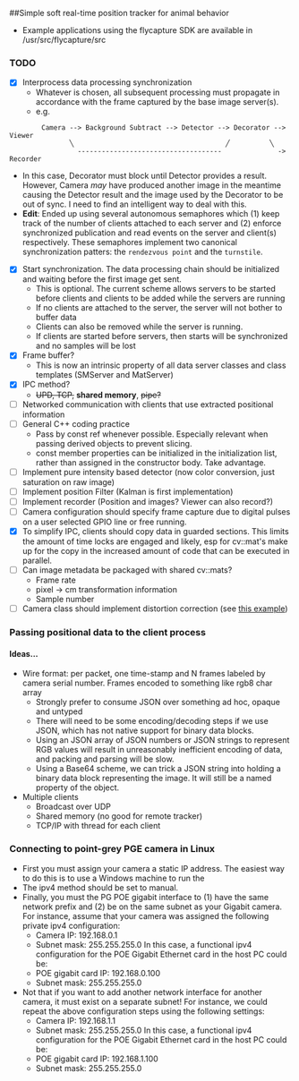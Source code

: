 ##Simple soft real-time position tracker for animal behavior

- Example applications using the flycapture SDK are available in /usr/src/flycapture/src

### TODO
- [x] Interprocess data processing synchronization
  - Whatever is chosen, all subsequent processing must propagate in accordance with the frame captured by the base image server(s).
  - e.g.
```
        Camera --> Background Subtract --> Detector --> Decorator --> Viewer
               ╲                                      ╱          ╲
	             ------------------------------------              -> Recorder    	
```
  - In this case, Decorator must block until Detector provides a result. However, Camera _may_ have produced another image in the meantime causing the Detector result and the image used by the Decorator to be out of sync. I need to find an intelligent way to deal with this.
  - **Edit**: Ended up using several autonomous semaphores which (1) keep track of the number of clients attached to each server and (2) enforce synchronized publication and read events on the server and client(s) respectively. These semaphores implement two canonical synchronization patters: the `rendezvous point` and the `turnstile`.
- [x] Start synchronization. The data processing chain should be initialized and waiting before the first image get sent.
  - This is optional. The current scheme allows servers to be started before clients and clients to be added while the servers are running
  - If no clients are attached to the server, the server will not bother to buffer data
  - Clients can also be removed while the server is running.
  - If clients are started before servers, then starts will be synchronized and no samples will be lost
- [x] Frame buffer?
  - This is now an intrinsic property of all data server classes and class templates (SMServer and MatServer)
- [x] IPC method?
  - ~~UPD, TCP,~~ **shared memory**, ~~pipe?~~
- [ ] Networked communication with clients that use extracted positional information
- [ ] General C++ coding practice
  - Pass by const ref whenever possible. Especially relevant when passing derived objects to prevent slicing.
  - const member properties can be initialized in the initialization list, rather than assigned in the constructor body. Take advantage.
- [ ] Implement pure intensity based detector (now color conversion, just saturation on raw image)
- [ ] Implement position Filter (Kalman is first implementation)
- [ ] Implement recorder (Position and images? Viewer can also record?)
- [ ] Camera configuration should specify frame capture due to digital pulses on a user selected GPIO line or free running.
- [x] To simplify IPC, clients should copy data in guarded sections. This limits the amount of time locks are engaged and likely, esp for cv::mat's make up for the copy in the increased amount of code that can be executed in parallel.
- [ ] Can image metadata be packaged with shared cv::mats?
  - Frame rate
  - pixel -> cm transformation information
  - Sample number
- [ ] Camera class should implement distortion correction (see [this example](https://github.com/Itseez/opencv/blob/6df1198e8b1ea4925cbce943a1dc6549f27d8be2/modules/calib3d/test/test_fisheye.cpp))

### Passing positional data to the client process 

#### Ideas...
- Wire format: per packet, one time-stamp and N frames labeled by camera serial number. Frames encoded to something like rgb8 char array
  - Strongly prefer to consume JSON over something ad hoc, opaque and untyped
  - There will need to be some encoding/decoding steps if we use JSON, which has not native support for binary data blocks.
  - Using an JSON array of JSON numbers or JSON strings to represent RGB values will result in unreasonably inefficient encoding of data, and packing and parsing will be slow.
  - Using a Base64 scheme, we can trick a JSON string into holding a binary data block representing the image. It will still be a named property of the object.
- Multiple clients
  - Broadcast over UDP
  - Shared memory (no good for remote tracker)
  - TCP/IP with thread for each client 

### Connecting to point-grey PGE camera in Linux

- First you must assign your camera a static IP address. The easiest way to do this is to use a Windows machine to run the 
- The ipv4 method should be set to manual.
- Finally, you must the PG POE gigabit interface to (1) have the same network prefix and (2) be on the same subnet as your Gigabit camera. For instance, assume that your camera was assigned the following private ipv4 configuration:
  - Camera IP: 192.168.0.1
  - Subnet mask: 255.255.255.0
  In this case, a functional ipv4 configuration for the POE Gigabit Ethernet card in the host PC could be:
  - POE gigabit card IP: 192.168.0.100
  - Subnet mask: 255.255.255.0
- Not that if you want to add another network interface for another camera, it must exist on a separate subnet! For instance, we could repeat the above configuration steps using the following settings:
  - Camera IP: 192.168.1.1
  - Subnet mask: 255.255.255.0
In this case, a functional ipv4 configuration for the POE Gigabit Ethernet card in the host PC could be:
  - POE gigabit card IP: 192.168.1.100
  - Subnet mask: 255.255.255.0
